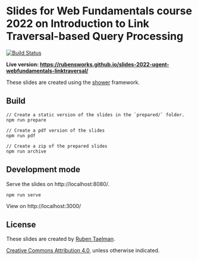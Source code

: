 # Slides for Web Fundamentals course 2022 on Introduction to Link Traversal-based Query Processing
[![Build Status](https://github.com/rubensworks/slides-2022-ugent-webfundamentals-linktraversal/workflows/Build%20and%20Deploy/badge.svg)](https://rubensworks.github.io/slides-2022-ugent-webfundamentals-linktraversal/)

**Live version: https://rubensworks.github.io/slides-2022-ugent-webfundamentals-linktraversal/**

These slides are created using the [shower](https://github.com/shower/shower) framework.

## Build

```
// Create a static version of the slides in the `prepared/` folder.
npm run prepare

// Create a pdf version of the slides
npm run pdf

// Create a zip of the prepared slides
npm run archive
```

## Development mode

Serve the slides on http://localhost:8080/.

```
npm run serve
```

View on http://localhost:3000/

## License

These slides are created by [Ruben Taelman](https://rubensworks.net/).

[Creative Commons Attribution 4.0](https://creativecommons.org/licenses/by/4.0/), unless otherwise indicated.
